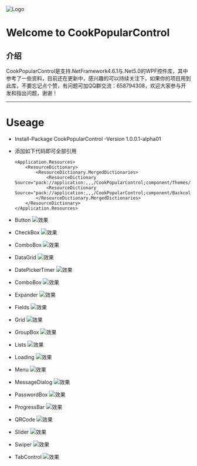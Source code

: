 ![Logo](CookPopularControl\Resources\Images\CookCSharp.png)

# Welcome to CookPopularControl

## 介绍
CookPopularControl是支持.NetFramework4.6.1与.Net5.0的WPF控件库，其中参考了一些资料，目前还在更新中，感兴趣的可以持续关注下，如果你的项目用到此库，不要忘记点个赞，有问题可加QQ群交流：658794308，欢迎大家参与开发和指出问题，谢谢！
***

# Useage
- Install-Package CookPopularControl -Version 1.0.0.1-alpha01

- 添加如下代码即可全部引用
    ```
    <Application.Resources>
        <ResourceDictionary>
            <ResourceDictionary.MergedDictionaries>
                <ResourceDictionary Source="pack://application:,,,/CookPopularControl;component/Themes/DefaultPopularControl.xaml"/>
                <ResourceDictionary Source="pack://application:,,,/CookPopularControl;component/Backcolors/DefaultPopularColor.xaml"/>
            </ResourceDictionary.MergedDictionaries>
        </ResourceDictionary>
    </Application.Resources>
    ```
- Button
    ![效果](\TestDemo\Resources\DemoImages\buttons.png)
- CheckBox
    ![效果](\TestDemo\Resources\DemoImages\checkboxes.png)
- ComboBox
    ![效果](\TestDemo\Resources\DemoImages\comboboxes.png)
- DataGrid
    ![效果](\TestDemo\Resources\DemoImages\datagrid.png)
- DatePickerTimer
    ![效果](\TestDemo\Resources\DemoImages\date.png)
- ComboBox
    ![效果](\TestDemo\Resources\DemoImages\comboboxes.png)
- Expander
    ![效果](\TestDemo\Resources\DemoImages\expander.png)
- Fields
    ![效果](\TestDemo\Resources\DemoImages\fields.png)
- Grid
    ![效果](\TestDemo\Resources\DemoImages\grid.png)
- GroupBox
    ![效果](\TestDemo\Resources\DemoImages\groupbox.png)
- Lists
    ![效果](\TestDemo\Resources\DemoImages\lists.png)
- Loading
    ![效果](\TestDemo\Resources\DemoImages\loading.png)
- Menu
    ![效果](\TestDemo\Resources\DemoImages\menu.png)
- MessageDialog
    ![效果](\TestDemo\Resources\DemoImages\messagedialog.png)
- PasswordBox
    ![效果](\TestDemo\Resources\DemoImages\passwordbox.png)
- ProgressBar
    ![效果](\TestDemo\Resources\DemoImages\progressbar.png)
- QRCode
    ![效果](\TestDemo\Resources\DemoImages\qrcode.png)
- Slider
    ![效果](\TestDemo\Resources\DemoImages\slider.png)
- Swiper
    ![效果](\TestDemo\Resources\DemoImages\swiper.png)
- TabControl
    ![效果](\TestDemo\Resources\DemoImages\tabcontrol.png)